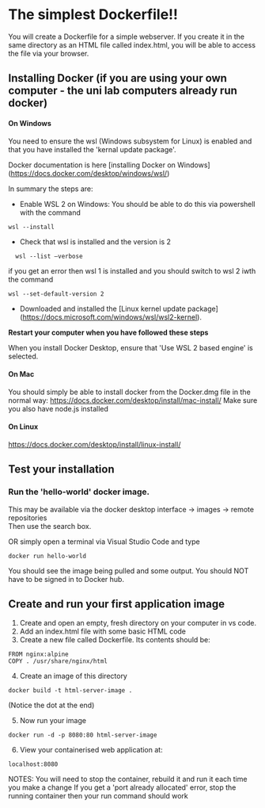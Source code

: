 # The simplest Dockerfile!!

You will create a Dockerfile for a simple webserver.  If you create it in the same directory as an HTML file called index.html, you will be able to access the file via your browser.

## Installing Docker (if you are using your own computer - the uni lab computers already run docker)

#### On Windows

You need to ensure the wsl (Windows subsystem for Linux) is enabled and that you have installed the 'kernal update package'. 

Docker documentation is here  [installing Docker on Windows] (https://docs.docker.com/desktop/windows/wsl/)

In summary the steps are:

   * Enable WSL 2 on Windows: You should be able to do this via powershell with the command
   
```
wsl --install
```

   * Check that wsl is installed and the version is 2
```
  wsl --list –verbose
```

if you get an error then wsl 1 is installed and you should switch to wsl 2 iwth the command

```
wsl --set-default-version 2
```


  * Downloaded and installed the [Linux kernel update package] (https://docs.microsoft.com/windows/wsl/wsl2-kernel).

__Restart your computer when you have followed these steps__

When you install Docker Desktop, ensure that 'Use WSL 2 based engine' is selected.


#### On Mac

You should simply be able to install docker from the Docker.dmg file in the normal way: https://docs.docker.com/desktop/install/mac-install/
Make sure you also have node.js installed


#### On Linux

https://docs.docker.com/desktop/install/linux-install/

## Test your installation

### Run the 'hello-world' docker image.
This may be available via the docker desktop interface -> images -> remote repositories   
Then use the search box.

OR simply open a terminal via Visual Studio Code and type

```
docker run hello-world
```

You should see the image being pulled and some output.  You should NOT have to be signed in to Docker hub.

## Create and run your first application image

1. Create and open an empty, fresh directory on your computer in vs code.
2. Add an index.html file with some basic HTML code
3. Create a new file called Dockerfile.  Its contents should be:

```
FROM nginx:alpine
COPY . /usr/share/nginx/html
```
4. Create an image of this directory

```
docker build -t html-server-image .
```
(Notice the dot at the end)

5. Now run your image

```
docker run -d -p 8080:80 html-server-image
```

6. View your containerised web application at:

```
localhost:8080
```

NOTES: 
You will need to stop the container, rebuild it and run it each time you make a change
If you get a 'port already allocated' error, stop the running container then your run command should work


